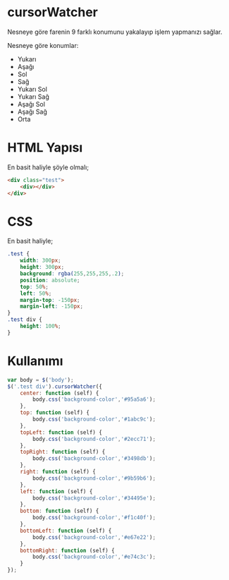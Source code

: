 cursorWatcher
=============

Nesneye göre farenin 9 farklı konumunu yakalayıp işlem yapmanızı sağlar.

Nesneye göre konumlar:
- Yukarı
- Aşağı
- Sol
- Sağ
- Yukarı Sol
- Yukarı Sağ
- Aşağı Sol
- Aşağı Sağ
- Orta

HTML Yapısı
=============

En basit haliyle şöyle olmalı;

```html
<div class="test">
	<div></div>
</div>
```

CSS
=============

En basit haliyle;

```css
.test {
	width: 300px;
	height: 300px;
	background: rgba(255,255,255,.2);
	position: absolute;
	top: 50%;
	left: 50%;
	margin-top: -150px;
	margin-left: -150px;
}
.test div {
	height: 100%;
}
```

Kullanımı
=============

```javascript
var body = $('body');
$('.test div').cursorWatcher({
	center: function (self) {
		body.css('background-color','#95a5a6');
	},
	top: function (self) {
		body.css('background-color','#1abc9c');
	},
	topLeft: function (self) {
		body.css('background-color','#2ecc71');
	},
	topRight: function (self) {
		body.css('background-color','#3498db');
	},
	right: function (self) {
		body.css('background-color','#9b59b6');
	},
	left: function (self) {
		body.css('background-color','#34495e');
	},
	bottom: function (self) {
		body.css('background-color','#f1c40f');
	},
	bottomLeft: function (self) {
		body.css('background-color','#e67e22');
	},
	bottomRight: function (self) {
		body.css('background-color','#e74c3c');
	}
});
```
